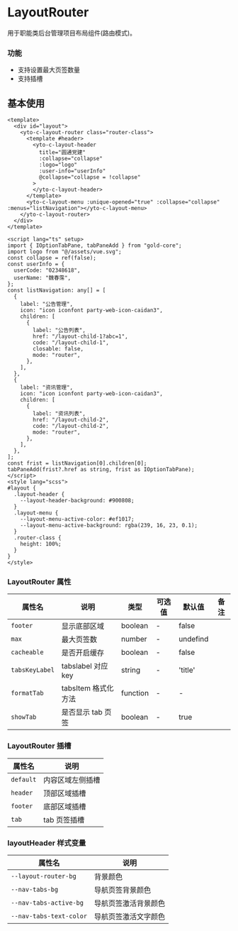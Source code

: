 <!--
 * @Author: weichunpei
 * @Date: 2023-10-20 13:07:20
 * @LastEditors: weichunpei
 * @LastEditTime: 2023-11-29 11:06:57
 * @Description:
-->

# LayoutRouter

用于职能类后台管理项目布局组件(路由模式)。

### 功能

- 支持设置最大页签数量
- 支持插槽

## 基本使用

<demo src="./basic.vue"></demo>

```vue
<template>
  <div id="layout">
    <yto-c-layout-router class="router-class">
      <template #header>
        <yto-c-layout-header
          title="圆通党建"
          :collapse="collapse"
          :logo="logo"
          :user-info="userInfo"
          @collapse="collapse = !collapse"
        >
        </yto-c-layout-header>
      </template>
      <yto-c-layout-menu :unique-opened="true" :collapse="collapse" :menus="listNavigation"></yto-c-layout-menu>
    </yto-c-layout-router>
  </div>
</template>

<script lang="ts" setup>
import { IOptionTabPane, tabPaneAdd } from "gold-core";
import logo from "@/assets/vue.svg";
const collapse = ref(false);
const userInfo = {
  userCode: "02348618",
  userName: "魏春霈",
};
const listNavigation: any[] = [
  {
    label: "公告管理",
    icon: "icon iconfont party-web-icon-caidan3",
    children: [
      {
        label: "公告列表",
        href: "/layout-child-1?abc=1",
        code: "/layout-child-1",
        closable: false,
        mode: "router",
      },
    ],
  },
  {
    label: "资讯管理",
    icon: "icon iconfont party-web-icon-caidan3",
    children: [
      {
        label: "资讯列表",
        href: "/layout-child-2",
        code: "/layout-child-2",
        mode: "router",
      },
    ],
  },
];
const frist = listNavigation[0].children[0];
tabPaneAdd(frist?.href as string, frist as IOptionTabPane);
</script>
<style lang="scss">
#layout {
  .layout-header {
    --layout-header-background: #900808;
  }
  .layout-menu {
    --layout-menu-active-color: #ef1017;
    --layout-menu-active-background: rgba(239, 16, 23, 0.1);
  }
  .router-class {
    height: 100%;
  }
}
</style>
```

### LayoutRouter 属性

| 属性名         | 说明                | 类型     | 可选值 | 默认值   | 备注 |
| -------------- | ------------------- | -------- | ------ | -------- | ---- |
| `footer`       | 显示底部区域        | boolean  | -      | false    |      |
| `max`          | 最大页签数          | number   | -      | undefind |      |
| `cacheable`    | 是否开启缓存        | boolean  | -      | false    |      |
| `tabsKeyLabel` | tabslabel 对应 key  | string   | -      | 'title'  |      |
| `formatTab`    | tabsItem 格式化方法 | function | -      | -        |      |
| `showTab`      | 是否显示 tab 页签   | boolean  | -      | true     |      |

### LayoutRouter 插槽

| 属性名    | 说明             |
| --------- | ---------------- |
| `default` | 内容区域左侧插槽 |
| `header`  | 顶部区域插槽     |
| `footer`  | 底部区域插槽     |
| `tab`     | tab 页签插槽     |

### layoutHeader 样式变量

| 属性名                  | 说明                 |
| ----------------------- | -------------------- |
| `--layout-router-bg`    | 背景颜色             |
| `--nav-tabs-bg`         | 导航页签背景颜色     |
| `--nav-tabs-active-bg`  | 导航页签激活背景颜色 |
| `--nav-tabs-text-color` | 导航页签激活文字颜色 |
